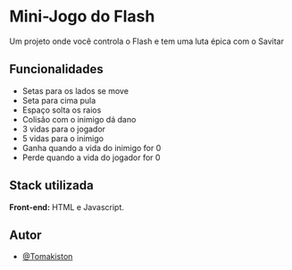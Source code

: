 
# Mini-Jogo do Flash

Um projeto onde você controla o Flash e tem uma luta épica com o Savitar
## Funcionalidades

- Setas para os lados se move
- Seta para cima pula
- Espaço solta os raios
- Colisão com o inimigo dá dano
- 3 vidas para o jogador
- 5 vidas para o inimigo
- Ganha quando a vida do inimigo for 0
- Perde quando a vida do jogador for 0


## Stack utilizada

**Front-end:** HTML e Javascript.


## Autor

- [@Tomakiston](https://github.com/Tomakiston)

